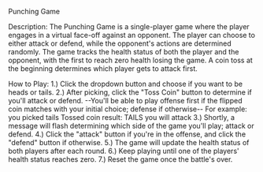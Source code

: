 Punching Game

Description:
The Punching Game is a single-player game where the player engages in a virtual face-off against an opponent. 
The player can choose to either attack or defend, while the opponent's actions are determined randomly. 
The game tracks the health status of both the player and the opponent, with the first to reach zero health losing the game. A coin toss at the beginning determines which player gets to attack first. 

How to Play:
1.) Click the dropdown button and choose if you want to be heads or tails.
2.) After picking, click the "Toss Coin" button to determine if you'll attack or defend.
  --You'll be able to play offense first if the flipped coin matches with your initial choice; defense if otherwise--
    For example: you picked tails
                 Tossed coin result: TAILS
                 you will attack 
3.) Shortly, a message will flash determining which side of the game you'll play; attack or defend.
4.) Click the "attack" button if you're in the offense, and click the "defend" button if otherwise.
5.) The game will update the health status of both players after each round.
6.) Keep playing until one of the players' health status reaches zero.
7.) Reset the game once the battle's over.
